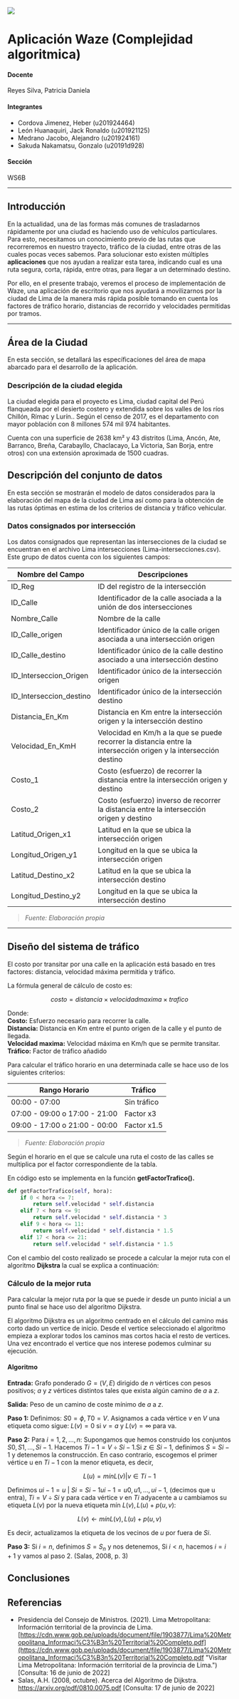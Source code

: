 ![](https://i.ibb.co/zSJ1ksK/Sin-t-tulo.png)
# Aplicación Waze (Complejidad algoritmica)
#### Docente
Reyes Silva, Patricia Daniela
#### Integrantes
- Cordova Jimenez, Heber (u201924464)
- León Huanaquiri, Jack Ronaldo (u201921125)
- Medrano Jacobo, Alejandro (u201924161)
- Sakuda Nakamatsu, Gonzalo (u20191d928)

#### Sección 
WS6B

---

## Introducción
En la actualidad, una de las formas más comunes de trasladarnos rápidamente por una ciudad es haciendo uso de vehículos particulares. Para esto, necesitamos un conocimiento previo de las rutas que recorreremos en nuestro trayecto, tráfico de la ciudad, entre otras de las cuales pocas veces sabemos. Para solucionar esto existen múltiples **aplicaciones** que nos ayudan a realizar esta tarea, indicando cual es una ruta segura, corta, rápida, entre otras, para llegar a un determinado destino. 

Por ello, en el presente trabajo, veremos el proceso de implementación de Waze, una aplicación de escritorio que nos ayudará a movilizarnos por la ciudad de Lima de la manera más rápida posible tomando en cuenta los factores de tráfico horario, distancias de recorrido y velocidades permitidas por tramos.

---
## Área de la Ciudad
En esta sección, se detallará las específicaciones del área de mapa abarcado para el desarrollo de la aplicación.

### Descripción de la ciudad elegida
La ciudad elegida para el proyecto es Lima, ciudad capital del Perú flanqueada por el desierto costero y extendida  sobre los valles de los ríos Chillón, Rímac y Lurín.. Según el censo de 2017, es el departamento con mayor población con 8 millones 574 mil 974 habitantes.

Cuenta con una superficie de 2638 km² y 43 distritos (Lima, Ancón, Ate, Barranco, Breña, Carabayllo, Chaclacayo, La Victoria, San Borja, entre otros) con una extensión aproximada de 1500 cuadras.

## **Descripción del conjunto de datos**
En esta sección se mostrarán el modelo de datos considerados para la elaboración del mapa de la ciudad de Lima así como para la obtención de las rutas óptimas en estima de los criterios de distancia y tráfico vehicular.

### Datos consignados por intersección
Los datos consignados que representan las intersecciones de la ciudad se encuentran en el archivo Lima intersecciones (Lima-intersecciones.csv). Este grupo de datos cuenta con los siguientes campos:

| Nombre del Campo | Descripciones |
|----------------- | ------------- |
| ID_Reg | ID del registro de la intersección |
| ID_Calle | Identificador de la calle asociada a la unión de dos intersecciones |
| Nombre_Calle | Nombre de la calle |
| ID_Calle_origen | Identificador único de la calle origen asociada a una intersección origen |
| ID_Calle_destino | Identificador único de la calle destino asociado a una intersección destino |
| ID_Interseccion_Origen | Identificador único de la intersección origen |
| ID_Interseccion_destino | Identificador único de la intersección destino |
| Distancia_En_Km | Distancia en Km entre la intersección origen y la intersección destino |
| Velocidad_En_KmH | Velocidad en Km/h a la que se puede recorrer la distancia entre la intersección origen y la intersección destino |
| Costo_1 | Costo (esfuerzo) de recorrer la distancia entre la intersección origen y destino |
| Costo_2 | Costo (esfuerzo) inverso de recorrer la distancia entre la intersección origen y destino | 
| Latitud_Origen_x1 | Latitud en la que se ubica la intersección origen |
| Longitud_Origen_y1 | Longitud en la que se ubica la intersección origen |
| Latitud_Destino_x2 | Latitud en la que se ubica la intersección destino |
| Longitud_Destino_y2 | Longitud en la que se ubica la intersección destino |

> *Fuente: Elaboración propia*

---

## **Diseño del sistema de tráfico**
El costo por transitar por una calle en la aplicación está basado en tres factores: distancia, velocidad máxima permitida y tráfico.

La fórmula general de cálculo de costo es:

$$ costo = distancia \times velocidad maxima \times trafico $$

Donde:\
**Costo:** Esfuerzo necesario para recorrer la calle. \
**Distancia:** Distancia en Km entre el punto origen de la calle y el punto de llegada.\
**Velocidad maxima:** Velocidad máxima en Km/h que se permite transitar.\
**Tráfico:** Factor de tráfico añadido

Para calcular el tráfico horario en una determinada calle se hace uso de los siguientes criterios:

| Rango Horario | Tráfico |
| ------------- | ------- |
| 00:00 - 07:00 | Sin tráfico |
| 07:00 - 09:00 o 17:00 - 21:00 | Factor x3 |
| 09:00 - 17:00 o 21:00 - 00:00 | Factor x1.5 |

> *Fuente: Elaboración propia*

Según el horario en el que se calcule una ruta el costo de las calles se multiplica por el factor correspondiente de la tabla.

En código esto se implementa en la función **getFactorTrafico().**

```python 
def getFactorTrafico(self, hora):
    if 0 < hora <= 7:
        return self.velocidad * self.distancia
    elif 7 < hora <= 9:
        return self.velocidad * self.distancia * 3
    elif 9 < hora <= 11:
        return self.velocidad * self.distancia * 1.5
    elif 17 < hora <= 21:
        return self.velocidad * self.distancia * 1.5
```

Con el cambio del costo realizado se procede a calcular la mejor ruta con el algoritmo **Dijkstra** la cual se explica a continuación:

### **Cálculo de la mejor ruta**
Para calcular la mejor ruta por la que se puede ir desde un punto inicial a un punto final se hace uso del algoritmo Dijkstra.

El algoritmo Dijkstra es un algoritmo centrado en el cálculo del camino más corto dado un vertice de inicio. Desde el vertice seleccionado el algoritmo empieza a explorar todos los caminos mas cortos hacia el resto de vertices. Una vez encontrado el vertice que nos interese podemos culminar su ejecución.

#### **Algoritmo**

**Entrada:** Grafo ponderado $G=(V, E)$ dirigido de $n$ vértices con pesos positivos; $a$ y $z$ vértices distintos tales que exista algún camino de $a$ a $z$.

**Salida:** Peso de un camino de coste mínimo de $a$ a $z$.

**Paso 1:** Definimos: $S0=\phi, T0=V$. Asignamos a cada vértice $v$ en $V$ una etiqueta como sigue: $L(v)=0$ si $v=a$ y $L(v)=\infty$ para va.

**Paso 2:** Para $i=1,2, ... ,n$: Supongamos que hemos construido los conjuntos $S0, S1, ..., Si-1$. Hacemos $Ti-1=V \div Si-1$.Si $z \in Si-1$, definimos $S = Si-1$ y detenemos la construcción. En caso contrario, escogemos el primer vértice u en $Ti-1$ con la menor etiqueta, es decir, 

$$
L(u) = mín { L(v) |  v \in Ti-1 }
$$ 

Definimos $ui-1=u$ | $Si=Si-1{ ui-1 }={ u0, u1, ..., ui-1 }$, (decimos que u entra), $Ti=V \div Si$ y para cada vértice $v$ en $Ti$ adyacente a $u$ cambiamos su etiqueta $L(v)$ por la nueva etiqueta mín ${L(v), L(u) + p(u, v)}$:

$$
L(v) \leftarrow mín {L(v), L(u)+p(u, v)}
$$ 

Es decir, actualizamos la etiqueta de los vecinos de $u$ por fuera de $Si$.

**Paso 3:** Si $i=n$, definimos $S=S_n$ y nos detenemos, Si $i<n$, hacemos $i=i+1$ y vamos al paso 2. (Salas, 2008, p. 3)

## **Conclusiones**

## **Referencias**

+ Presidencia del Consejo de Ministros. (2021). Lima Metropolitana: Información territorial de la provincia de Lima. [https://cdn.www.gob.pe/uploads/document/file/1903877/Lima%20Metropolitana_Informaci%C3%B3n%20Territorial%20Completo.pdf](https://cdn.www.gob.pe/uploads/document/file/1903877/Lima%20Metropolitana_Informaci%C3%B3n%20Territorial%20Completo.pdf "Visitar Lima Metropolitana: Información territorial de la provincia de Lima.") [Consulta: 16 de junio de 2022]
+ Salas, A.H. (2008, octubre). Acerca del Algoritmo de Dijkstra. https://arxiv.org/pdf/0810.0075.pdf [Consulta: 17 de junio de 2022]
